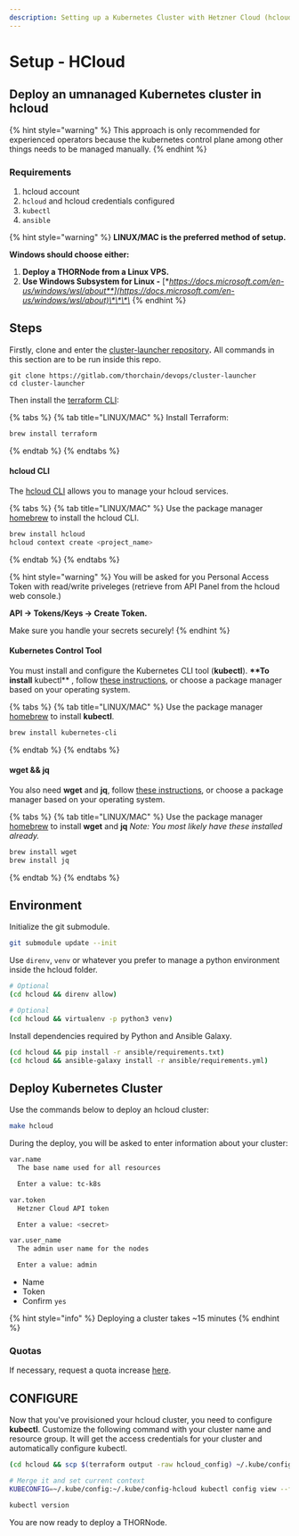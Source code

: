 ```yaml
---
description: Setting up a Kubernetes Cluster with Hetzner Cloud (hcloud)
---
```


# Setup - HCloud

## **Deploy an umnanaged Kubernetes cluster in hcloud**

{% hint style="warning" %}
This approach is only recommended for experienced operators because the kubernetes control plane among other things needs to be managed manually.
{% endhint %}

### **Requirements**

1. hcloud account
2. `hcloud` and hcloud credentials configured
3. `kubectl`
4. `ansible`

{% hint style="warning" %}
**LINUX/MAC is the preferred method of setup.**

**Windows should choose either:**

1. **Deploy a THORNode from a Linux VPS.**
2. **Use Windows Subsystem for Linux -** [**https://docs.microsoft.com/en-us/windows/wsl/about**](https://docs.microsoft.com/en-us/windows/wsl/about)\*\*\*\*
{% endhint %}

## **Steps**

Firstly, clone and enter the [cluster-launcher repository](https://gitlab.com/thorchain/devops/cluster-launcher)**.** All commands in this section are to be run inside this repo.

```text
git clone https://gitlab.com/thorchain/devops/cluster-launcher
cd cluster-launcher
```

Then install the [terraform CLI](https://www.terraform.io):

{% tabs %}
{% tab title="LINUX/MAC" %}
Install Terraform:

```bash
brew install terraform
```
{% endtab %}
{% endtabs %}

#### **hcloud CLI**

The [hcloud CLI](https://github.com/hetznercloud/cli#installation) allows you to manage your hcloud services.

{% tabs %}
{% tab title="LINUX/MAC" %}
Use the package manager [homebrew](https://formulae.brew.sh/) to install the hcloud CLI.

```bash
brew install hcloud
hcloud context create <project_name>
```
{% endtab %}
{% endtabs %}

{% hint style="warning" %}
You will be asked for you Personal Access Token with read/write priveleges \(retrieve from API Panel from the hcloud web console.\)

**API -&gt; Tokens/Keys -&gt; Create Token.**

Make sure you handle your secrets securely!
{% endhint %}

#### Kubernetes Control Tool

You must install and configure the Kubernetes CLI tool \(**kubectl**\). **\*\*To install** kubectl\*\* , follow [these instructions](https://kubernetes.io/docs/tasks/tools/install-kubectl/), or choose a package manager based on your operating system.

{% tabs %}
{% tab title="LINUX/MAC" %}
Use the package manager [homebrew](https://formulae.brew.sh/) to install **kubectl**.

```bash
brew install kubernetes-cli
```
{% endtab %}
{% endtabs %}

#### **wget && jq**

You also need **wget** and **jq**, follow [these instructions](https://www.gnu.org/software/wget/), or choose a package manager based on your operating system.

{% tabs %}
{% tab title="LINUX/MAC" %}
Use the package manager [homebrew](https://formulae.brew.sh/) to install **wget** and **jq** _Note: You most likely have these installed already._

```bash
brew install wget
brew install jq
```
{% endtab %}
{% endtabs %}

## **Environment**

Initialize the git submodule.

```bash
git submodule update --init
```

Use `direnv`, `venv` or whatever you prefer to manage a python environment inside the hcloud folder.

```bash
# Optional
(cd hcloud && direnv allow)

# Optional
(cd hcloud && virtualenv -p python3 venv)
```

Install dependencies required by Python and Ansible Galaxy.

```bash
(cd hcloud && pip install -r ansible/requirements.txt)
(cd hcloud && ansible-galaxy install -r ansible/requirements.yml)
```

## **Deploy Kubernetes Cluster**

Use the commands below to deploy an hcloud cluster:

```bash
make hcloud
```

During the deploy, you will be asked to enter information about your cluster:

```bash
var.name
  The base name used for all resources

  Enter a value: tc-k8s

var.token
  Hetzner Cloud API token

  Enter a value: <secret>

var.user_name
  The admin user name for the nodes

  Enter a value: admin
```

* Name
* Token
* Confirm `yes`

{% hint style="info" %}
Deploying a cluster takes ~15 minutes
{% endhint %}

### Quotas

If necessary, request a quota increase [here](https://console.hetzner.cloud/limits).

## CONFIGURE

Now that you've provisioned your hcloud cluster, you need to configure **kubectl**. Customize the following command with your cluster name and resource group. It will get the access credentials for your cluster and automatically configure kubectl.

```bash
(cd hcloud && scp $(terraform output -raw hcloud_config) ~/.kube/config-hcloud)

# Merge it and set current context
KUBECONFIG=~/.kube/config:~/.kube/config-hcloud kubectl config view --flatten > ~/.kube/tmpcfg && mv -f ~/.kube/tmpcfg ~/.kube/config && kubectl config use-context $(kubectl config current-context --kubeconfig=$HOME/.kube/config-hcloud)

kubectl version
```

You are now ready to deploy a THORNode.

